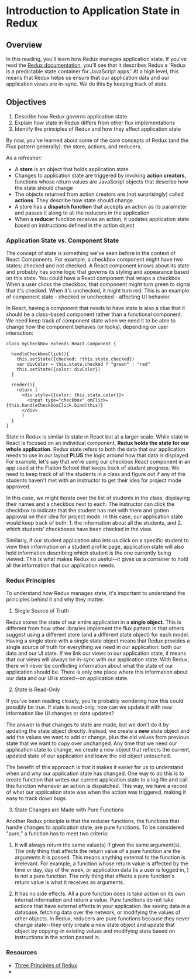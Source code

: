 # Introduction to Application State in Redux

## Overview

In this reading, you'll learn how Redux manages application state. If you've read the [Redux documentation](http://redux.js.org/), you'll see that it describes Redux a 'Redux is a predictable state container for JavaScript apps.' At a high level, this means that Redux helps us ensure that our application data and our application views are in-sync. We do this by keeping track of state.

## Objectives

1. Describe how Redux governs application state
2. Explain how state in Redux differs from other flux implementations
3. Identify the principles of Redux and how they affect application state

By now, you've learned about some of the core concepts of Redux (and the Flux pattern generally): the store, actions, and reducers.

As a refresher:

+ A **store** is an object that holds application state
+ Changes to application state are triggered by invoking **action creators**, functions whose return values are JavaScript objects that describe how the state should change
+ The objects returned from action creators are (not surprisingly) called **actions**. They describe how state should change
+ A store has a **dispatch function** that accepts an action as its parameter and passes it along to all the reducers in the application
+ When a **reducer** function receives an action, it updates application state based on instructions defined in the action object


### Application State vs. Component State

The concept of state is something we've seen before in the context of React Components.
For example, a checkbox component might have two states: checked and not checked. A React component knows about its state and probably has some logic that governs its styling and appearance based on this state.  You could have a React component that wraps a checkbox. When a user clicks the checkbox, that component might turn green to signal that it's checked. When it's unchecked, it might turn red. This is an example of component state - checked or unchecked - affecting UI behavior.

In React, having a component that needs to have state is also a clue that it should be a class-based component rather than a functional component. We need keep track of component state when we need it to be able to change how the component  behaves (or looks), depending on user interaction:


```
class myCheckBox extends React.Component {

  handleCheckboxClick(){
    this.setState({checked: !this.state.checked})
    var divColor = this.state.checked ? "green" : "red"
    this.setState({color: divColor})
  }

  render(){
    return (
      <div style={{color: this.state.color}}>
        <input type="checkbox" onClick={this.handleCheckboxClick.bind(this)}
      </div>
      )
  }
}

```


State in Redux is similar to state in React but at a larger scale. While state in React is focused on an individual component, **Redux holds the state for our whole application**. Redux state refers to both the data that our application needs to use in our layout **PLUS** the logic around how that data is displayed. For example, let's say that we're using our checkbox React component in an app used at the Flation School that keeps track of student progress. We need to keep track of all the students in a class and figure out if any of the students haven't met with an instructor to get their idea for project mode approved.

In this case, we might iterate over the list of students in the class, displaying their names and a checkbox next to each. The instructor can click the checkbox to indicate that the student has met with them and gotten approval on their idea for project mode. In this case, our application state would keep track of both: 1. the information about all the students, and 2. which students' checkboxes have been checked in the view.

Similarly, if our student application also lets us click on a specific student to view their information on a student profile page, application state will also hold information describing which student is the one currently being viewed. This is what makes Redux so useful--it gives us a container to hold all the information that our application needs.


### Redux Principles

To understand how Redux manages state, it's important to understand the principles behind it and why they matter.

1. Single Source of Truth

Redux stores the state of our entire application in a **single object**. This is different from how other libraries implement the flux pattern in that others suggest using a different store (and a different state object) for each model. Having a single store with a single state object means that Redux provides a single source of truth for everything we need in our application: both our data and our UI state. If we link our views to our application state, it means that our views will always be in-sync with our application state. With Redux, there will never be conflicting information about what the state of our application should be. There is only one place where this information about our data and our UI is stored--on application state.


2. State is Read-Only

If you've been reading closely, you're probably wondering how this could possibly be true. If state is read-only, how can we update it with new information like UI changes or data updates?

The answer is that changes to state are made, but we don't do it by updating the state object directly. Instead, we create a **new** state object and add the values we want to add or change, plus the old values from previous state that we want to copy over unchanged. Any time that we need our application state to change, we create a new object that reflects the current, updated state of our application and leave the old object untouched.

The benefit of this approach is that it makes it easier for us to understand when and why our application state has changed. One way to do this is to create function that writes our current application state to a log file and call this function whenever an action is dispatched. This way, we have a record of what our application state was when the action was triggered, making it easy to track down bugs.


3. State Changes are Made with Pure Functions

Another Redux principle is that the reducer functions, the functions that handle changes to application state, are pure functions. To be considered "pure," a function has to meet two criteria:

1. It will always return the same value(s) if given the same argument(s). The only thing that affects the return value of a pure function are the arguments it is passed. This means anything external to the function is irrelevant. For example, a function whose return value is affected by the time or day, day of the week, or application data (is a user is logged in, ) is not a pure function. The only thing that affects a pure function's return value is what it receives as arguments.

2. It has no side effects. All a pure function does is take action on its own internal information and return a value. Pure functions do not take actions that have external effects in your application like saving data in a database, fetching data over the network, or modifying the values of other objects. In Redux, reducers are pure functions because they never change state--they only create a new state object and update that object by copying-in existing values and modifying state based on instructions in the action passed in.

### Resources

+ [Three Principles of Redux](http://redux.js.org/docs/introduction/ThreePrinciples.html)
+ 
